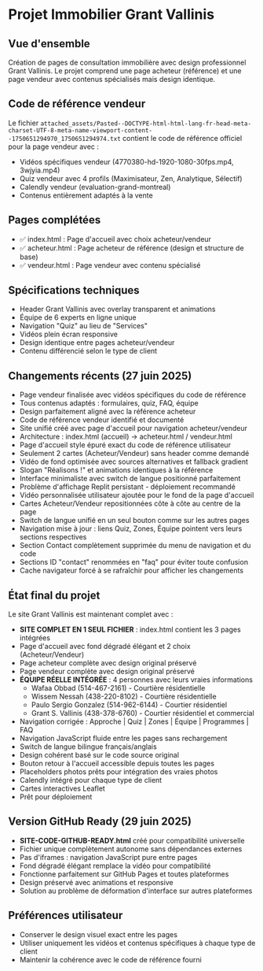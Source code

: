 # Projet Immobilier Grant Vallinis

## Vue d'ensemble
Création de pages de consultation immobilière avec design professionnel Grant Vallinis. Le projet comprend une page acheteur (référence) et une page vendeur avec contenus spécialisés mais design identique.

## Code de référence vendeur
Le fichier `attached_assets/Pasted--DOCTYPE-html-html-lang-fr-head-meta-charset-UTF-8-meta-name-viewport-content--1750651294970_1750651294974.txt` contient le code de référence officiel pour la page vendeur avec :
- Vidéos spécifiques vendeur (4770380-hd-1920-1080-30fps.mp4, 3wjyia.mp4)
- Quiz vendeur avec 4 profils (Maximisateur, Zen, Analytique, Sélectif)
- Calendly vendeur (evaluation-grand-montreal)
- Contenus entièrement adaptés à la vente

## Pages complétées
- ✅ index.html : Page d'accueil avec choix acheteur/vendeur
- ✅ acheteur.html : Page acheteur de référence (design et structure de base)
- ✅ vendeur.html : Page vendeur avec contenu spécialisé

## Spécifications techniques
- Header Grant Vallinis avec overlay transparent et animations
- Équipe de 6 experts en ligne unique
- Navigation "Quiz" au lieu de "Services"
- Vidéos plein écran responsive
- Design identique entre pages acheteur/vendeur
- Contenu différencié selon le type de client

## Changements récents (27 juin 2025)
- Page vendeur finalisée avec vidéos spécifiques du code de référence
- Tous contenus adaptés : formulaires, quiz, FAQ, équipe
- Design parfaitement aligné avec la référence acheteur
- Code de référence vendeur identifié et documenté
- Site unifié créé avec page d'accueil pour navigation acheteur/vendeur
- Architecture : index.html (accueil) → acheteur.html / vendeur.html
- Page d'accueil style épuré exact du code de référence utilisateur
- Seulement 2 cartes (Acheteur/Vendeur) sans header comme demandé
- Vidéo de fond optimisée avec sources alternatives et fallback gradient
- Slogan "Réalisons !" et animations identiques à la référence
- Interface minimaliste avec switch de langue positionné parfaitement
- Problème d'affichage Replit persistant - déploiement recommandé
- Vidéo personnalisée utilisateur ajoutée pour le fond de la page d'accueil
- Cartes Acheteur/Vendeur repositionnées côte à côte au centre de la page
- Switch de langue unifié en un seul bouton comme sur les autres pages
- Navigation mise à jour : liens Quiz, Zones, Équipe pointent vers leurs sections respectives
- Section Contact complètement supprimée du menu de navigation et du code
- Sections ID "contact" renommées en "faq" pour éviter toute confusion
- Cache navigateur forcé à se rafraîchir pour afficher les changements

## État final du projet
Le site Grant Vallinis est maintenant complet avec :
- **SITE COMPLET EN 1 SEUL FICHIER** : index.html contient les 3 pages intégrées
- Page d'accueil avec fond dégradé élégant et 2 choix (Acheteur/Vendeur)
- Page acheteur complète avec design original préservé
- Page vendeur complète avec design original préservé
- **ÉQUIPE RÉELLE INTÉGRÉE** : 4 personnes avec leurs vraies informations
  - Wafaa Obbad (514-467-2161) - Courtière résidentielle
  - Wissem Nessah (438-220-8102) - Courtière résidentielle  
  - Paulo Sergio Gonzalez (514-962-6144) - Courtier résidentiel
  - Grant S. Vallinis (438-378-6760) - Courtier résidentiel et commercial
- Navigation corrigée : Approche | Quiz | Zones | Équipe | Programmes | FAQ
- Navigation JavaScript fluide entre les pages sans rechargement
- Switch de langue bilingue français/anglais
- Design cohérent basé sur le code source original
- Bouton retour à l'accueil accessible depuis toutes les pages
- Placeholders photos prêts pour intégration des vraies photos
- Calendly intégré pour chaque type de client
- Cartes interactives Leaflet
- Prêt pour déploiement

## Version GitHub Ready (29 juin 2025)
- **SITE-CODE-GITHUB-READY.html** créé pour compatibilité universelle
- Fichier unique complètement autonome sans dépendances externes
- Pas d'iframes : navigation JavaScript pure entre pages
- Fond dégradé élégant remplace la vidéo pour compatibilité
- Fonctionne parfaitement sur GitHub Pages et toutes plateformes
- Design préservé avec animations et responsive
- Solution au problème de déformation d'interface sur autres plateformes

## Préférences utilisateur
- Conserver le design visuel exact entre les pages
- Utiliser uniquement les vidéos et contenus spécifiques à chaque type de client
- Maintenir la cohérence avec le code de référence fourni